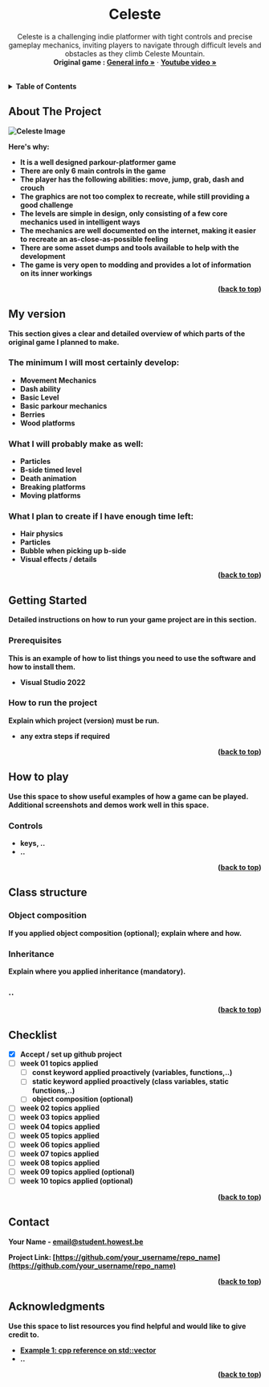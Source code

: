 <a name="readme-top"></a>

<!-- GENERAL GAME INFO -->
<br />
<div align="center">

  <h1 align="center">Celeste</h1>

  <p align="center">
    Celeste is a challenging indie platformer with tight controls and precise gameplay mechanics, inviting players to navigate through difficult levels and obstacles as they climb Celeste Mountain.
    <br />
    <strong>Original game : </strong>
    <a href="https://store.steampowered.com/app/504230/Celeste/"><strong>General info »</strong></a>
    ·
    <a href="https://youtu.be/ttJFyvCfFn8"><strong>Youtube video »<strong></a>
    <br />
    <br />
  </p>
</div>



<!-- TABLE OF CONTENTS -->
<details>
  <summary>Table of Contents</summary>
  <ol>
    <li>
      <a href="#about-the-project">About The Project</a>
    </li>
    <li>
      <a href="#my-version">My version</a>
    </li>
    <li>
      <a href="#getting-started">Getting Started</a>
    </li>
    <li><a href="#how-to-play">How To Play</a></li>
    <li><a href="#class-structure">Class structure</a></li>
    <li><a href="#checklist">Checklist</a></li>
    <li><a href="#contact">Contact</a></li>
    <li><a href="#acknowledgments">Acknowledgments</a></li>
  </ol>
</details>



<!-- ABOUT THE PROJECT -->
## About The Project
![Celeste Image](https://external-content.duckduckgo.com/iu/?u=https%3A%2F%2Fimages7.alphacoders.com%2F901%2Fthumb-1920-901149.png&f=1&nofb=1&ipt=fa9d60b584b1a86815d76b8e161bf6c6bbadfda9e44e3ee7ad3d31a0d0c6e0b1&ipo=images)

Here's why:
* It is a well designed parkour-platformer game
* There are only 6 main controls in the game
* The player has the following abilities: move, jump, grab, dash and crouch
* The graphics are not too complex to recreate, while still providing a good challenge
* The levels are simple in design, only consisting of a few core mechanics used in intelligent ways
* The mechanics are well documented on the internet, making it easier to recreate an as-close-as-possible feeling
* There are some asset dumps and tools available to help with the development
* The game is very open to modding and provides a lot of information on its inner workings

<p align="right">(<a href="#readme-top">back to top</a>)</p>


## My version
This section gives a clear and detailed overview of which parts of the original game I planned to make.

### The minimum I will most certainly develop:
* Movement Mechanics
* Dash ability
* Basic Level
* Basic parkour mechanics
* Berries
* Wood platforms

### What I will probably make as well:
* Particles
* B-side timed level
* Death animation
* Breaking platforms
* Moving platforms

### What I plan to create if I have enough time left:
* Hair physics
* Particles
* Bubble when picking up b-side
* Visual effects / details

<p align="right">(<a href="#readme-top">back to top</a>)</p>


<!-- GETTING STARTED -->
## Getting Started
Detailed instructions on how to run your game project are in this section.

### Prerequisites

This is an example of how to list things you need to use the software and how to install them.
* Visual Studio 2022

### How to run the project

Explain which project (version) must be run.
* any extra steps if required 

<p align="right">(<a href="#readme-top">back to top</a>)</p>



<!-- HOW TO PLAY -->
## How to play

Use this space to show useful examples of how a game can be played. 
Additional screenshots and demos work well in this space. 

### Controls
* keys, .. 
* .. 

<p align="right">(<a href="#readme-top">back to top</a>)</p>



<!-- CLASS STRUCTURE -->
## Class structure 

### Object composition 
If you applied object composition (optional); explain where and how.

### Inheritance 
Explain where you applied inheritance (mandatory).

### ..

<p align="right">(<a href="#readme-top">back to top</a>)</p>


<!-- CHECKLIST -->
## Checklist

- [x] Accept / set up github project
- [ ] week 01 topics applied
    - [ ] const keyword applied proactively (variables, functions,..)
    - [ ] static keyword applied proactively (class variables, static functions,..)
    - [ ] object composition (optional)
- [ ] week 02 topics applied
- [ ] week 03 topics applied
- [ ] week 04 topics applied
- [ ] week 05 topics applied
- [ ] week 06 topics applied
- [ ] week 07 topics applied
- [ ] week 08 topics applied
- [ ] week 09 topics applied (optional)
- [ ] week 10 topics applied (optional)

<p align="right">(<a href="#readme-top">back to top</a>)</p>

<!-- CONTACT -->
## Contact

Your Name - email@student.howest.be

Project Link: [https://github.com/your_username/repo_name](https://github.com/your_username/repo_name)

<p align="right">(<a href="#readme-top">back to top</a>)</p>


<!-- ACKNOWLEDGMENTS -->
## Acknowledgments

Use this space to list resources you find helpful and would like to give credit to. 

* [Example 1: cpp reference on std::vector](https://en.cppreference.com/w/cpp/container/vector)
* ..

<p align="right">(<a href="#readme-top">back to top</a>)</p>

